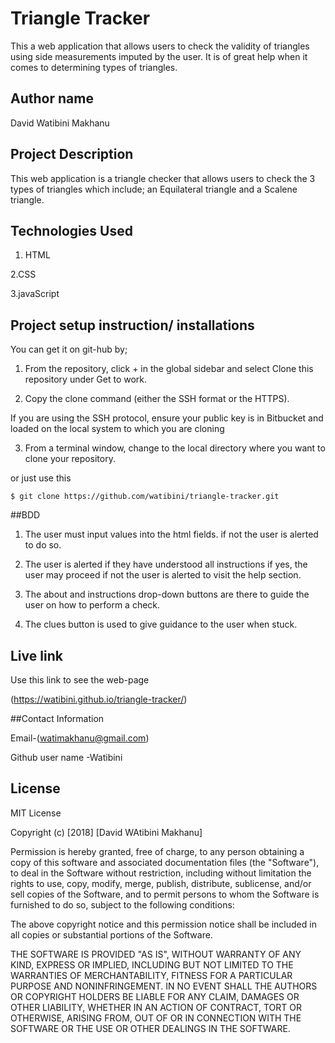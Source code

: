 # Triangle Tracker

This a web application that allows users to check the validity of triangles using side measurements imputed by the user. It is of great help when it comes to determining types of triangles.

## Author name

David Watibini Makhanu

## Project Description

This web application is a triangle checker that allows users to check the 3 types of triangles which include; an Equilateral triangle and a Scalene triangle.

## Technologies Used
1.  HTML

2.CSS

3.javaScript


## Project setup instruction/ installations

You can get it on git-hub by;
1. From the repository, click + in the global sidebar and select Clone this repository under Get to work.

2. Copy the clone command (either the SSH format or the HTTPS).

If you are using the SSH protocol, ensure your public key is in Bitbucket and loaded on the local system to which you are cloning

3. From a terminal window, change to the local directory where you want to clone your repository.

or just use this

`$ git clone https://github.com/watibini/triangle-tracker.git`

##BDD

1. The user must input values into the html fields. if not the user is alerted to do so.

2. The user is alerted if they have understood all instructions if yes, the user may proceed if not the user is alerted to visit the help section.

3. The about and instructions drop-down buttons are there to guide the user on how to perform a check.

4. The clues button is used to give guidance to the user when stuck.
 

## Live link

Use this link to see the web-page

(https://watibini.github.io/triangle-tracker/)

##Contact Information

Email-(watimakhanu@gmail.com)

Github user name -Watibini

## License
MIT License

Copyright (c) [2018] [David WAtibini Makhanu]

Permission is hereby granted, free of charge, to any person obtaining a copy
of this software and associated documentation files (the "Software"), to deal
in the Software without restriction, including without limitation the rights
to use, copy, modify, merge, publish, distribute, sublicense, and/or sell
copies of the Software, and to permit persons to whom the Software is
furnished to do so, subject to the following conditions:

The above copyright notice and this permission notice shall be included in all
copies or substantial portions of the Software.

THE SOFTWARE IS PROVIDED "AS IS", WITHOUT WARRANTY OF ANY KIND, EXPRESS OR
IMPLIED, INCLUDING BUT NOT LIMITED TO THE WARRANTIES OF MERCHANTABILITY,
FITNESS FOR A PARTICULAR PURPOSE AND NONINFRINGEMENT. IN NO EVENT SHALL THE
AUTHORS OR COPYRIGHT HOLDERS BE LIABLE FOR ANY CLAIM, DAMAGES OR OTHER
LIABILITY, WHETHER IN AN ACTION OF CONTRACT, TORT OR OTHERWISE, ARISING FROM,
OUT OF OR IN CONNECTION WITH THE SOFTWARE OR THE USE OR OTHER DEALINGS IN THE
SOFTWARE.
